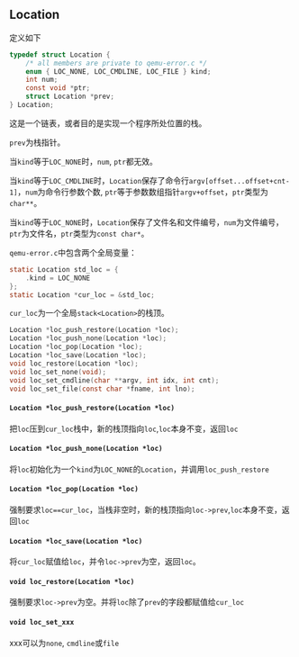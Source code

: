 ## Location

定义如下

```c
typedef struct Location {
    /* all members are private to qemu-error.c */
    enum { LOC_NONE, LOC_CMDLINE, LOC_FILE } kind;
    int num;
    const void *ptr;
    struct Location *prev;
} Location;
```

这是一个链表，或者目的是实现一个程序所处位置的栈。

`prev`为栈指针。

当`kind`等于`LOC_NONE`时，`num`, `ptr`都无效。

当`kind`等于`LOC_CMDLINE`时，`Location`保存了命令行`argv[offset...offset+cnt-1]`，`num`为命令行参数个数, `ptr`等于参数数组指针`argv+offset`，`ptr`类型为`char**`。

当`kind`等于`LOC_NONE`时，`Location`保存了文件名和文件编号，`num`为文件编号，`ptr`为文件名，`ptr`类型为`const char*`。

`qemu-error.c`中包含两个全局变量：

```c
static Location std_loc = {
    .kind = LOC_NONE
};
static Location *cur_loc = &std_loc;
```

`cur_loc`为一个全局`stack<Location>`的栈顶。

```c
Location *loc_push_restore(Location *loc);
Location *loc_push_none(Location *loc);
Location *loc_pop(Location *loc);
Location *loc_save(Location *loc);
void loc_restore(Location *loc);
void loc_set_none(void);
void loc_set_cmdline(char **argv, int idx, int cnt);
void loc_set_file(const char *fname, int lno);
```

#### `Location *loc_push_restore(Location *loc)`

把`loc`压到`cur_loc`栈中，新的栈顶指向`loc`,`loc`本身不变，返回`loc`

#### `Location *loc_push_none(Location *loc)`

将`loc`初始化为一个`kind`为`LOC_NONE`的`Location`，并调用`loc_push_restore`

#### `Location *loc_pop(Location *loc)`

强制要求`loc==cur_loc`，当栈非空时，新的栈顶指向`loc->prev`,`loc`本身不变，返回`loc`

#### `Location *loc_save(Location *loc)`

将`cur_loc`赋值给`loc`，并令`loc->prev`为空，返回`loc`。

#### `void loc_restore(Location *loc)`

强制要求`loc->prev`为空。并将`loc`除了`prev`的字段都赋值给`cur_loc`

#### `void loc_set_xxx`

xxx可以为`none`, `cmdline`或`file`